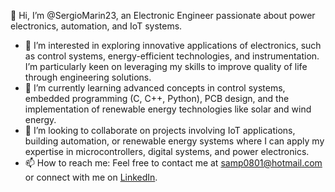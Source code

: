 👋 Hi, I’m @SergioMarin23, an Electronic Engineer passionate about power electronics, automation, and IoT systems.  
- 👀 I’m interested in exploring innovative applications of electronics, such as control systems, energy-efficient technologies, and instrumentation. I’m particularly keen on leveraging my skills to improve quality of life through engineering solutions.  
- 🌱 I’m currently learning advanced concepts in control systems, embedded programming (C, C++, Python), PCB design, and the implementation of renewable energy technologies like solar and wind energy.  
- 💞️ I’m looking to collaborate on projects involving IoT applications, building automation, or renewable energy systems where I can apply my expertise in microcontrollers, digital systems, and power electronics.  
- 📫 How to reach me: Feel free to contact me at samp0801@hotmail.com or connect with me on [LinkedIn](https://www.linkedin.com/in/sergiomarin01).  

